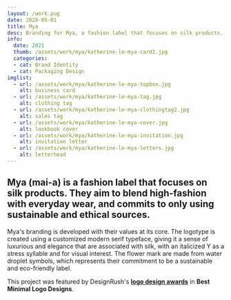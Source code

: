 ```yaml
---
layout: /work.pug
date: 2020-05-01
title: Mya
desc: Branding for Mya, a fashion label that focuses on silk products.
info:
  date: 2021
  thumb: /assets/work/mya/katherine-le-mya-card2.jpg
  categories:
  - cat: Brand Identity
  - cat: Packaging Design
imglist:
  - url: /assets/work/mya/katherine-le-mya-topbox.jpg
    alt: business card
  - url: /assets/work/mya/katherine-le-mya-tag.jpg
    alt: clothing tag
  - url: /assets/work/mya/katherine-le-mya-clothingtag2.jpg
    alt: sales tag
  - url: /assets/work/mya/katherine-le-mya-cover.jpg
    alt: lookbook cover
  - url: /assets/work/mya/katherine-le-mya-invitation.jpg
    alt: invitation letter
  - url: /assets/work/mya/katherine-le-mya-letters.jpg
    alt: letterhead
---
```

## Mya (mai-a) is a fashion label that focuses on silk products. They aim to blend high-fashion with everyday wear, and commits to only using sustainable and ethical sources.

Mya's branding is developed with their values at its core. The logotype is created using a customized modern serif typeface, giving it a sense of luxurious and elegance that are associated with silk, with an italicized Y as a stress syllable and for visual interest. The flower mark are made from water droplet symbols, which represents their commitment to be a sustainable and eco-friendly label.

This project was featured by DesignRush's [**logo design awards**](https://www.designrush.com/best-designs/logo) in **Best Minimal Logo Designs**.